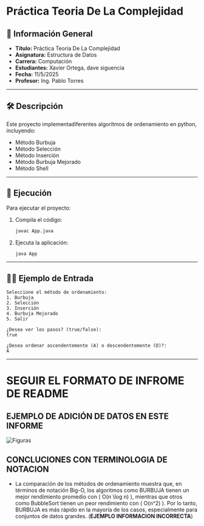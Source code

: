 # Práctica Teoria De La Complejidad

## 📌 Información General

- **Título:** Práctica Teoria De La Complejidad
- **Asignatura:** Estructura de Datos
- **Carrera:** Computación
- **Estudiantes:** Xavier Ortega, dave siguencia
- **Fecha:** 11/5/2025
- **Profesor:** Ing. Pablo Torres

---

## 🛠️ Descripción

Este proyecto implementadiferentes algoritmos de ordenamiento en python, incluyendo:
- Método Burbuja
- Método Selección
- Método Inserción
- Método Burbuja Mejorado
- Método Shell

---

## 🚀 Ejecución

Para ejecutar el proyecto:

1. Compila el código:
    ```bash
    javac App.java
    ```
2. Ejecuta la aplicación:
    ```bash
    java App
    ```

---

## 🧑‍💻 Ejemplo de Entrada

```plaintext
Seleccione el método de ordenamiento:
1. Burbuja
2. Selección
3. Inserción
4. Burbuja Mejorado
5. Salir

¿Desea ver los pasos? (true/false):
true

¿Desea ordenar ascendentemente (A) o descendentemente (D)?:
A
```

---


 # SEGUIR EL FORMATO  DE INFROME DE README


## EJEMPLO DE ADICIÓN DE DATOS EN ESTE INFORME

![Figuras](figuras.png)

##  CONCLUCIONES CON TERMINOLOGIA DE NOTACION 

 - La comparación de los métodos de ordenamiento muestra que, en términos de notación Big-O, los algoritmos como BURBUJA tienen un mejor rendimiento promedio con \( O(n \log n) \), mientras que otros como BubbleSort tienen un peor rendimiento con \( O(n^2) \). Por lo tanto, BURBUJA es más rápido en la mayoría de los casos, especialmente para conjuntos de datos grandes. (**EJEMPLO INFORMACION INCORRECTA**) 
